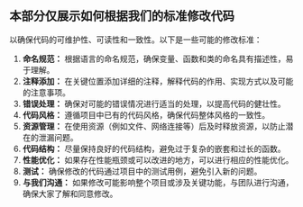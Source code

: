## 本部分仅展示如何根据我们的标准修改代码

以确保代码的可维护性、可读性和一致性。以下是一些可能的修改标准：

1. **命名规范：** 根据语言的命名规范，确保变量、函数和类的命名具有描述性，易于理解。
2. **注释添加：** 在关键位置添加详细的注释，解释代码的作用、实现方式以及可能的注意事项。
3. **错误处理：** 确保对可能的错误情况进行适当的处理，以提高代码的健壮性。
4. **代码风格：** 遵循项目中已有的代码风格，确保代码整体风格的一致性。
5. **资源管理：** 在使用资源（例如文件、网络连接等）后及时释放资源，以防止潜在的泄漏问题。
6. **代码结构：** 尽量保持良好的代码结构，避免过于复杂的嵌套和过长的函数。
7. **性能优化：** 如果存在性能瓶颈或可以改进的地方，可以进行相应的性能优化。
8. **测试：** 确保修改的代码通过项目中的测试用例，避免引入新的问题。
9. **与我们沟通：** 如果修改可能影响整个项目或涉及关键功能，与团队进行沟通，确保大家了解和同意修改。





